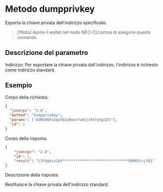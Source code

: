 # Metodo dumpprivkey 

Esporta la chiave privata dell'indirizzo specificato.

> [!Nota]
> Aprire il wallet nel nodo NEO-CLI prima di eseguire questo comando.

## Descrizione del parametro

Indirizzo: Per esportare la chiave privata dall'indirizzo, l'indirizzo è richiesto come indirizzo standard.

## Esempio

Corpo della richiesta:

```json
{
  "jsonrpc": "2.0",
  "method": "dumpprivkey",
  "params": ["ASMGHQPzZqxFB2yKmzvfv82jtKVnjhp1ES"],
  "id": 1
}
```

Corpo della risposta:

```json
{
    "jsonrpc": "2.0",
    "id": 1,
    "result": "L3FdgAisCmV******************************9XM65cvjYQ1"
}
```

Descrizione della risposta:

Restituisce la chiave privata dell'indirizzo standard.
